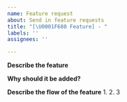 ```yaml
---
name: Feature request
about: Send in feature requests
title: "[\U0001F680 Feature] - "
labels: ''
assignees: ''

---
```


**Describe the feature**


**Why should it be added?**


**Describe the flow of the feature**
1.
2.
3
